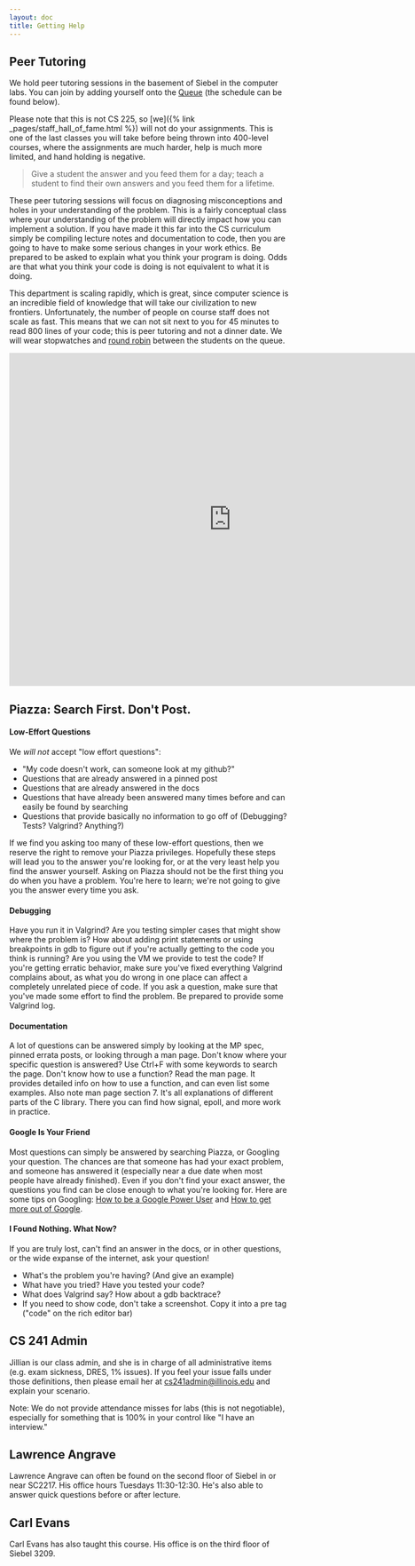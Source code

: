 ```yaml
---
layout: doc
title: Getting Help
---
```


## Peer Tutoring

We hold peer tutoring sessions in the basement of Siebel in the computer labs. You can join by adding yourself onto the [Queue](https://edu.cs.illinois.edu/queue/) (the schedule can be found below).

Please note that this is not CS 225, so [we]({% link _pages/staff_hall_of_fame.html %}) will not do your assignments. This is one of the last classes you will take before being thrown into 400-level courses, where the assignments are much harder, help is much more limited, and hand holding is negative.

> Give a student the answer and you feed them for a day; teach a student to find their own answers and you feed them for a lifetime.

These peer tutoring sessions will focus on diagnosing misconceptions and holes in your understanding of the problem. This is a fairly conceptual class where your understanding of the problem will directly impact how you can implement a solution. If you have made it this far into the CS curriculum simply be compiling lecture notes and documentation to code, then you are going to have to make some serious changes in your work ethics. Be prepared to be asked to explain what you think your program is doing. Odds are that what you think your code is doing is not equivalent to what it is doing.

This department is scaling rapidly, which is great, since computer science is an incredible field of knowledge that will take our civilization to new frontiers. Unfortunately, the number of people on course staff does not scale as fast. This means that we can not sit next to you for 45 minutes to read 800 lines of your code; this is peer tutoring and not a dinner date. We will wear stopwatches and [round robin](https://en.wikipedia.org/wiki/Round-robin_scheduling) between the students on the queue.

<iframe src="https://calendar.google.com/calendar/embed?src=illinois.edu_rtpfqbnbvd071rcps8oougljis%40group.calendar.google.com&ctz=America%2FChicago&mode=WEEK&wkst=2&color=%232952A3&bgcolor=%23FFFFFF" style="border: 0" width="800" height="600" frameborder="0" scrolling="no" style=" border-width:0 " width="100%" height="800px" frameborder="0" scrolling="no"></iframe>


## Piazza: Search First. Don't Post.

#### Low-Effort Questions

We _will not_ accept "low effort questions":

*   "My code doesn't work, can someone look at my github?"
*   Questions that are already answered in a pinned post
*   Questions that are already answered in the docs
*   Questions that have already been answered many times before and can easily be found by searching
*   Questions that provide basically no information to go off of (Debugging? Tests? Valgrind? Anything?)

If we find you asking too many of these low-effort questions, then we reserve the right to remove your Piazza privileges. Hopefully these steps will lead you to the answer you're looking for, or at the very least help you find the answer yourself. Asking on Piazza should not be the first thing you do when you have a problem. You're here to learn; we're not going to give you the answer every time you ask.

#### Debugging

Have you run it in Valgrind? Are you testing simpler cases that might show where the problem is? How about adding print statements or using breakpoints in gdb to figure out if you're actually getting to the code you think is running? Are you using the VM we provide to test the code? If you're getting erratic behavior, make sure you've fixed everything Valgrind complains about, as what you do wrong in one place can affect a completely unrelated piece of code. If you ask a question, make sure that you've made some effort to find the problem. Be prepared to provide some Valgrind log.

#### Documentation

A lot of questions can be answered simply by looking at the MP spec, pinned errata posts, or looking through a man page. Don't know where your specific question is answered? Use Ctrl+F with some keywords to search the page. Don't know how to use a function? Read the man page. It provides detailed info on how to use a function, and can even list some examples. Also note man page section 7. It's all explanations of different parts of the C library. There you can find how signal, epoll, and more work in practice.

#### Google Is Your Friend

Most questions can simply be answered by searching Piazza, or Googling your question. The chances are that someone has had your exact problem, and someone has answered it (especially near a due date when most people have already finished). Even if you don't find your exact answer, the questions you find can be close enough to what you're looking for. Here are some tips on Googling: [How to be a Google Power User](http://imgur.com/gallery/rNlQJuT) and [How to get more out of Google](http://imgur.com/gallery/hkmIT).

#### I Found Nothing. What Now?

If you are truly lost, can't find an answer in the docs, or in other questions, or the wide expanse of the internet, ask your question!

*   What's the problem you're having? (And give an example)
*   What have you tried? Have you tested your code?
*   What does Valgrind say? How about a gdb backtrace?
*   If you need to show code, don't take a screenshot. Copy it into a pre tag ("code" on the rich editor bar)

## CS 241 Admin

Jillian is our class admin, and she is in charge of all administrative items (e.g. exam sickness, DRES, 1% issues). If you feel your issue falls under those definitions, then please email her at [cs241admin@illinois.edu](mailto:cs241admin@illinois.edu) and explain your scenario.

Note: We do not provide attendance misses for labs (this is not negotiable), especially for something that is 100% in your control like "I have an interview."

## Lawrence Angrave

Lawrence Angrave can often be found on the second floor of Siebel in or near SC2217. His office hours Tuesdays 11:30-12:30. He's also able to answer quick questions before or after lecture.

## Carl Evans

Carl Evans has also taught this course. His office is on the third floor of Siebel 3209.

